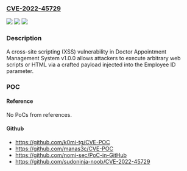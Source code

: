 ### [CVE-2022-45729](https://cve.mitre.org/cgi-bin/cvename.cgi?name=CVE-2022-45729)
![](https://img.shields.io/static/v1?label=Product&message=n%2Fa&color=blue)
![](https://img.shields.io/static/v1?label=Version&message=n%2Fa&color=blue)
![](https://img.shields.io/static/v1?label=Vulnerability&message=n%2Fa&color=brighgreen)

### Description

A cross-site scripting (XSS) vulnerability in Doctor Appointment Management System v1.0.0 allows attackers to execute arbitrary web scripts or HTML via a crafted payload injected into the Employee ID parameter.

### POC

#### Reference
No PoCs from references.

#### Github
- https://github.com/k0mi-tg/CVE-POC
- https://github.com/manas3c/CVE-POC
- https://github.com/nomi-sec/PoC-in-GitHub
- https://github.com/sudoninja-noob/CVE-2022-45729

